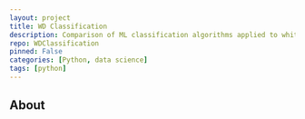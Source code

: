 ```yaml
---
layout: project
title: WD Classification
description: Comparison of ML classification algorithms applied to white dwarfs.
repo: WDClassification
pinned: False
categories: [Python, data science]
tags: [python]
---
```


## About



